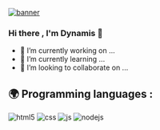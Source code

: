 [![banner](https://lh3.googleusercontent.com/proxy/dMUQTSx6YUVU2fOB22SAg5Jklh-U3tgRsvyiIuiaVuCfnRPlq6KEDWWg9NHzuFDCr_grll_pC_0pwUghhjRW4m5hydrOUD0WEnVMjv0mNpc)](https://discord.gg/UKwa3VXezU)
### Hi there , I'm Dynamis 🎇

- 🔭 I’m currently working on ...
- 🌱 I’m currently learning ...
- 👯 I’m looking to collaborate on ...

## 🌍 Programming languages :
<p>
  <img alt="html5" src="https://img.shields.io/badge/-HTML5-E34F26?style=flat-square&logo=html5&logoColor=white" />
  <img alt="css" src="https://img.shields.io/badge/-CSS-00A6FF?style=flat-square&logo=css3&logoColor=white" />
  <img alt="js" src="https://img.shields.io/badge/-Javascript-FFEE00?style=flat-square&logo=javascript&logoColor=black" />
  <img alt="nodejs" src="https://img.shields.io/badge/-NodeJS-43853D?style=flat-square&logo=Node.js&logoColor=white" />
  
</p>
